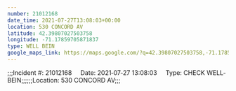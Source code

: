 ```yaml
---
number: 21012168
date_time: 2021-07-27T13:08:03+00:00
location: 530 CONCORD AV
latitude: 42.39807027503758
longitude: -71.17859705871837
type: WELL BEIN
google_maps_link: https://maps.google.com/?q=42.39807027503758,-71.17859705871837
---
```


;;;Incident #: 21012168     Date: 2021‐07‐27 13:08:03     Type: CHECK WELL‐BEIN;;;;;;Location: 530 CONCORD AV;;;
